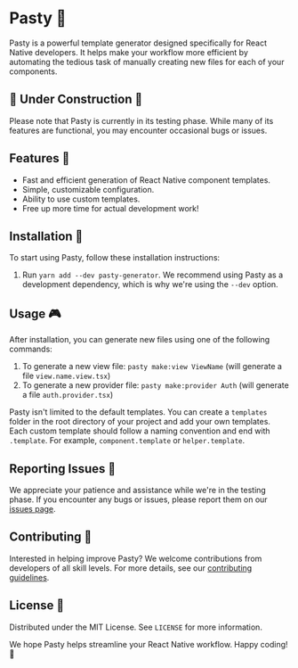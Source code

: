 # Pasty 🥟
Pasty is a powerful template generator designed specifically for React Native developers. It helps make your workflow more efficient by automating the tedious task of manually creating new files for each of your components.

## 🚧 Under Construction 🚧
Please note that Pasty is currently in its testing phase. While many of its features are functional, you may encounter occasional bugs or issues.

## Features 🚀
* Fast and efficient generation of React Native component templates.
* Simple, customizable configuration.
* Ability to use custom templates.
* Free up more time for actual development work!

## Installation 💾
To start using Pasty, follow these installation instructions:

1. Run `yarn add --dev pasty-generator`. We recommend using Pasty as a development dependency, which is why we're using the `--dev` option.

## Usage 🎮
After installation, you can generate new files using one of the following commands:

1. To generate a new view file: `pasty make:view ViewName` (will generate a file `view.name.view.tsx`)
2. To generate a new provider file: `pasty make:provider Auth` (will generate a file `auth.provider.tsx`)

Pasty isn't limited to the default templates. You can create a `templates` folder in the root directory of your project and add your own templates. Each custom template should follow a naming convention and end with `.template`. For example, `component.template` or `helper.template`.

## Reporting Issues 🐛
We appreciate your patience and assistance while we're in the testing phase. If you encounter any bugs or issues, please report them on our [issues page](url_to_your_project_issues_page).

## Contributing 💪
Interested in helping improve Pasty? We welcome contributions from developers of all skill levels. For more details, see our [contributing guidelines](url_to_your_contributing_guidelines_page).

## License 📄
Distributed under the MIT License. See `LICENSE` for more information.

We hope Pasty helps streamline your React Native workflow. Happy coding! 🎉